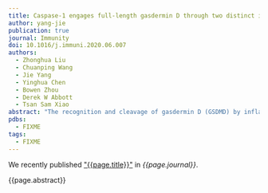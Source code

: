 ```yaml
---
title: Caspase-1 engages full-length gasdermin D through two distinct interfaces that mediate caspase recruitment and substrate cleavage
author: yang-jie
publication: true
journal: Immunity
doi: 10.1016/j.immuni.2020.06.007
authors:
  - Zhonghua Liu
  - Chuanping Wang
  - Jie Yang
  - Yinghua Chen
  - Bowen Zhou
  - Derek W Abbott
  - Tsan Sam Xiao 
abstract: "The recognition and cleavage of gasdermin D (GSDMD) by inflammatory caspases-1, 4, 5, and 11 are essential steps in initiating pyroptosis after inflammasome activation. Previous work has identified cleavage site signatures in substrates such as GSDMD, but it is unclear whether these are the sole determinants for caspase engagement. Here we report the crystal structure of a complex between human caspase-1 and the full-length murine GSDMD. In addition to engagement of the GSDMD N- and C-domain linker by the caspase-1 active site, an anti-parallel β sheet at the caspase-1 L2 and L2′ loops bound a hydrophobic pocket within the GSDMD C-terminal domain distal to its N-terminal domain. This “exosite” interface endows an additional function for the GSDMD C-terminal domain as a caspase-recruitment module besides its role in autoinhibition. Our study thus reveals dual-interface engagement of GSDMD by caspase-1, which may be applicable to other physiological substrates of caspases."
pdbs:
  - FIXME
tags:
  - FIXME
---
```


We recently published ["{{page.title}}"](https://doi.org/{{page.doi}}) in *{{page.journal}}*.

{{page.abstract}}
